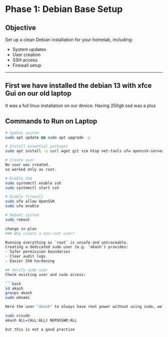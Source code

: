 # Phase 1: Debian Base Setup

## Objective
Set up a clean Debian installation for your homelab, including:
- System updates
- User creation
- SSH access
- Firewall setup

---
## First we have installed the debian 13 with xfce Gui on our old laptop 
It was a full linux installation on our device.
Having 250gb ssd was a plus 

## Commands to Run on Laptop
```bash
# Update system
sudo apt update && sudo apt upgrade -y

# Install essential packages
sudo apt install -y curl wget git vim htop net-tools ufw openssh-server ca-certificates lsb-release apt-transport-https gnupg

# Create user
No user was created.
so worked only as root.

# Enable SSH
sudo systemctl enable ssh
sudo systemctl start ssh

# Enable firewall
sudo ufw allow OpenSSH
sudo ufw enable

# Reboot system
sudo reboot

change in plan
### Why create a non-root user?

Running everything as `root` is unsafe and untraceable. 
Creating a dedicated sudo user (e.g. `akash`) provides:
- Safer permission boundaries
- Clear audit logs
- Easier SSH hardening

## Verify sudo user
Check existing user and sudo access:

```bash
id akash
groups akash
sudo whoami

Here the user "akash" to always have root power without using sudo, we can modify /etc/passwd or /etc/sudoers.

sudo visudo
akash ALL=(ALL:ALL) NOPASSWD:ALL

but this is not a good practise


